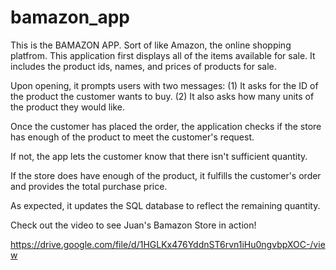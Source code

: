 # bamazon_app

This is the BAMAZON APP.  Sort of like Amazon, the online shopping platfrom.  This application first displays all of the items available for sale. It includes the product ids, names, and prices of products for sale.

Upon opening, it prompts users with two messages:
(1) It asks for the ID of the product the customer wants to buy.
(2) It also asks how many units of the product they would like.

Once the customer has placed the order, the application checks if the store has enough of the product to meet the customer's request.

If not, the app lets the customer know that there isn't sufficient quantity.

If the store does have enough of the product, it fulfills the customer's order and provides the total purchase price.

As expected, it updates the SQL database to reflect the remaining quantity.

Check out the video to see Juan's Bamazon Store in action!

https://drive.google.com/file/d/1HGLKx476YddnST6rvn1iHu0ngvbpXOC-/view
